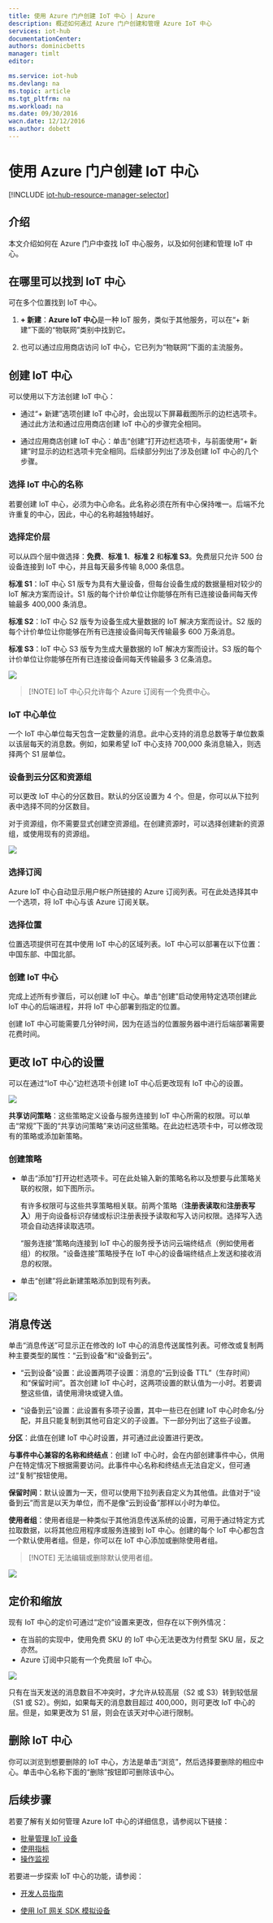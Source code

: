 ```yaml
---
title: 使用 Azure 门户创建 IoT 中心 | Azure
description: 概述如何通过 Azure 门户创建和管理 Azure IoT 中心
services: iot-hub
documentationCenter: 
authors: dominicbetts
manager: timlt
editor: 

ms.service: iot-hub
ms.devlang: na
ms.topic: article
ms.tgt_pltfrm: na
ms.workload: na
ms.date: 09/30/2016
wacn.date: 12/12/2016
ms.author: dobett
---
```


# 使用 Azure 门户创建 IoT 中心

[!INCLUDE [iot-hub-resource-manager-selector](../../includes/iot-hub-resource-manager-selector.md)]

## 介绍
本文介绍如何在 Azure 门户中查找 IoT 中心服务，以及如何创建和管理 IoT 中心。

## 在哪里可以找到 IoT 中心

可在多个位置找到 IoT 中心。

1. **+ 新建**：**Azure IoT 中心**是一种 IoT 服务，类似于其他服务，可以在“+ 新建”下面的“物联网”类别中找到它。

2. 也可以通过应用商店访问 IoT 中心，它已列为“物联网”下面的主流服务。

## 创建 IoT 中心

可以使用以下方法创建 IoT 中心：

- 通过“+ 新建”选项创建 IoT 中心时，会出现以下屏幕截图所示的边栏选项卡。通过此方法和通过应用商店创建 IoT 中心的步骤完全相同。

- 通过应用商店创建 IoT 中心：单击“创建”打开边栏选项卡，与前面使用“+ 新建”时显示的边栏选项卡完全相同。后续部分列出了涉及创建 IoT 中心的几个步骤。

### 选择 IoT 中心的名称

若要创建 IoT 中心，必须为中心命名。此名称必须在所有中心保持唯一。后端不允许重复的中心，因此，中心的名称越独特越好。

### 选择定价层

可以从四个层中做选择：**免费**、**标准 1**、**标准 2** 和**标准 S3**。免费层只允许 500 台设备连接到 IoT 中心，并且每天最多传输 8,000 条信息。

**标准 S1**：IoT 中心 S1 版专为具有大量设备，但每台设备生成的数据量相对较少的 IoT 解决方案而设计。S1 版的每个计价单位让你能够在所有已连接设备间每天传输最多 400,000 条消息。

**标准 S2**：IoT 中心 S2 版专为设备生成大量数据的 IoT 解决方案而设计。S2 版的每个计价单位让你能够在所有已连接设备间每天传输最多 600 万条消息。

**标准 S3**：IoT 中心 S3 版专为生成大量数据的 IoT 解决方案而设计。S3 版的每个计价单位让你能够在所有已连接设备间每天传输最多 3 亿条消息。

![][4]  

> [!NOTE] IoT 中心只允许每个 Azure 订阅有一个免费中心。

### IoT 中心单位

一个 IoT 中心单位每天包含一定数量的消息。此中心支持的消息总数等于单位数乘以该层每天的消息数。例如，如果希望 IoT 中心支持 700,000 条消息输入，则选择两个 S1 层单位。

### 设备到云分区和资源组

可以更改 IoT 中心的分区数目。默认的分区设置为 4 个。但是，你可以从下拉列表中选择不同的分区数目。

对于资源组，你不需要显式创建空资源组。在创建资源时，可以选择创建新的资源组，或使用现有的资源组。

![][5]  

### 选择订阅
Azure IoT 中心自动显示用户帐户所链接的 Azure 订阅列表。可在此处选择其中一个选项，将 IoT 中心与该 Azure 订阅关联。

### 选择位置

位置选项提供可在其中使用 IoT 中心的区域列表。IoT 中心可以部署在以下位置：中国东部、中国北部。

### 创建 IoT 中心

完成上述所有步骤后，可以创建 IoT 中心。单击“创建”启动使用特定选项创建此 IoT 中心的后端进程，并将 IoT 中心部署到指定的位置。

创建 IoT 中心可能需要几分钟时间，因为在适当的位置服务器中进行后端部署需要花费时间。

## 更改 IoT 中心的设置

可以在通过“IoT 中心”边栏选项卡创建 IoT 中心后更改现有 IoT 中心的设置。

![][8]

**共享访问策略**：这些策略定义设备与服务连接到 IoT 中心所需的权限。可以单击“常规”下面的“共享访问策略”来访问这些策略。在此边栏选项卡中，可以修改现有的策略或添加新策略。

### 创建策略

- 单击“添加”打开边栏选项卡。可在此处输入新的策略名称以及想要与此策略关联的权限，如下图所示。

	有许多权限可与这些共享策略相关联。前两个策略（**注册表读取**和**注册表写入**）用于向设备标识存储或标识注册表授予读取和写入访问权限。选择写入选项会自动选择读取选项。

 	“服务连接”策略向连接到 IoT 中心的服务授予访问云端终结点（例如使用者组）的权限。“设备连接”策略授予在 IoT 中心的设备端终结点上发送和接收消息的权限。

- 单击“创建”将此新建策略添加到现有列表。

![][10]

## 消息传送

单击“消息传送”可显示正在修改的 IoT 中心的消息传送属性列表。可修改或复制两种主要类型的属性：“云到设备”和“设备到云”。

- “云到设备”设置：此设置两项子设置：消息的“云到设备 TTL”（生存时间）和“保留时间”。首次创建 IoT 中心时，这两项设置的默认值为一小时。若要调整这些值，请使用滑块或键入值。

- “设备到云”设置：此设置有多项子设置，其中一些已在创建 IoT 中心时命名/分配，并且只能复制到其他可自定义的子设置。下一部分列出了这些子设置。

**分区**：此值在创建 IoT 中心时设置，并可通过此设置进行更改。

**与事件中心兼容的名称和终结点**：创建 IoT 中心时，会在内部创建事件中心，供用户在特定情况下根据需要访问。此事件中心名称和终结点无法自定义，但可通过“复制”按钮使用。

**保留时间**：默认设置为一天，但可以使用下拉列表自定义为其他值。此值对于“设备到云”而言是以天为单位，而不是像“云到设备”那样以小时为单位。

**使用者组**：使用者组是一种类似于其他消息传送系统的设置，可用于通过特定方式拉取数据，以将其他应用程序或服务连接到 IoT 中心。创建的每个 IoT 中心都包含一个默认使用者组。但是，你可以在 IoT 中心添加或删除使用者组。

> [!NOTE] 无法编辑或删除默认使用者组。

![][11]  

## 定价和缩放

现有 IoT 中心的定价可通过“定价”设置来更改，但存在以下例外情况：

- 在当前的实现中，使用免费 SKU 的 IoT 中心无法更改为付费型 SKU 层，反之亦然。
- Azure 订阅中只能有一个免费层 IoT 中心。

![][12]  

只有在当天发送的消息数目不冲突时，才允许从较高层（S2 或 S3）转到较低层（S1 或 S2）。例如，如果每天的消息数目超过 400,000，则可更改 IoT 中心的层。但是，如果更改为 S1 层，则会在该天对中心进行限制。

## 删除 IoT 中心

你可以浏览到想要删除的 IoT 中心，方法是单击“浏览”，然后选择要删除的相应中心。单击中心名称下面的“删除”按钮即可删除该中心。

## 后续步骤

若要了解有关如何管理 Azure IoT 中心的详细信息，请参阅以下链接：

- [批量管理 IoT 设备][lnk-bulk]
- [使用指标][lnk-metrics]
- [操作监视][lnk-monitor]

若要进一步探索 IoT 中心的功能，请参阅：

- [开发人员指南][lnk-devguide]
- [使用 IoT 网关 SDK 模拟设备][lnk-gateway]

  [4]: ./media/iot-hub-create-through-portal/create-iothub.png
  [5]: ./media/iot-hub-create-through-portal/location1.png
  [8]: ./media/iot-hub-create-through-portal/portal-settings.png
  [10]: ./media/iot-hub-create-through-portal/shared-access-policies.png
  [11]: ./media/iot-hub-create-through-portal/messaging-settings.png
  [12]: ./media/iot-hub-create-through-portal/pricing-error.png

[lnk-bulk]: ./iot-hub-bulk-identity-mgmt.md
[lnk-metrics]: ./iot-hub-metrics.md
[lnk-monitor]: ./iot-hub-operations-monitoring.md

[lnk-devguide]: ./iot-hub-devguide.md
[lnk-gateway]: ./iot-hub-linux-gateway-sdk-simulated-device.md

<!---HONumber=Mooncake_1205_2016-->